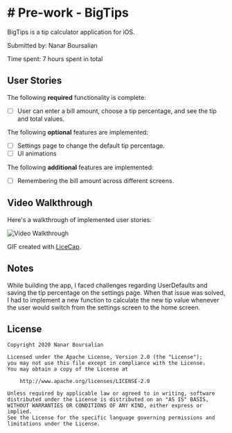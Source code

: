 # # Pre-work - BigTips

BigTips is a tip calculator application for iOS.

Submitted by: Nanar Boursalian

Time spent: 7 hours spent in total

## User Stories

The following **required** functionality is complete:

* [ ] User can enter a bill amount, choose a tip percentage, and see the tip and total values.

The following **optional** features are implemented:
* [ ] Settings page to change the default tip percentage.
* [ ] UI animations

The following **additional** features are implemented:

- [ ] Remembering the bill amount across different screens.

## Video Walkthrough 

Here's a walkthrough of implemented user stories:

<img src='http://g.recordit.co/deYwHHdE5U.gif' title='Video Walkthrough' width='' alt='Video Walkthrough' />

GIF created with [LiceCap](http://www.cockos.com/licecap/).

## Notes

While building the app, I faced challenges regarding UserDefaults and saving the tip percentage on the settings page.
When that issue was solved, I had to implement a new function to calculate the new tip value whenever the user would switch 
from the settings screen to the home screen. 

## License

    Copyright 2020 Nanar Boursalian

    Licensed under the Apache License, Version 2.0 (the "License");
    you may not use this file except in compliance with the License.
    You may obtain a copy of the License at

        http://www.apache.org/licenses/LICENSE-2.0

    Unless required by applicable law or agreed to in writing, software
    distributed under the License is distributed on an "AS IS" BASIS,
    WITHOUT WARRANTIES OR CONDITIONS OF ANY KIND, either express or implied.
    See the License for the specific language governing permissions and
    limitations under the License.

